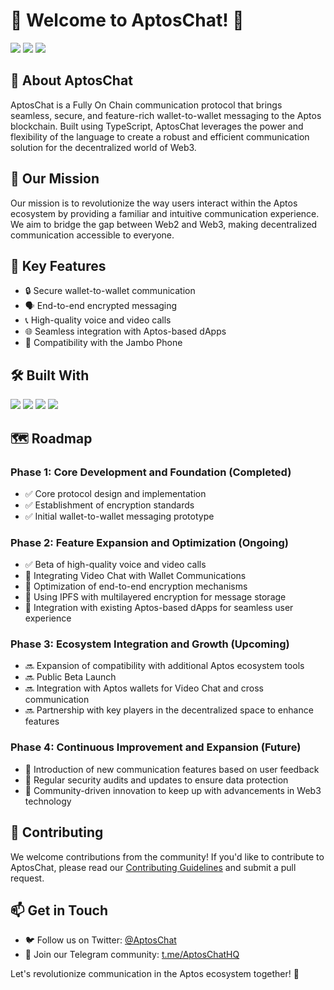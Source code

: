 # 🚀 Welcome to AptosChat! 💬

[![](https://img.shields.io/badge/GitHub-100000?style=for-the-badge&logo=github&logoColor=white)](https://github.com/AptosChat)
[![](https://img.shields.io/badge/Twitter-1DA1F2?style=for-the-badge&logo=twitter&logoColor=white)](https://twitter.com/AptosChat)
[![](https://img.shields.io/badge/Telegram-2CA5E0?style=for-the-badge&logo=telegram&logoColor=white)](https://t.me/AptosChatHQ)


## 🌟 About AptosChat

AptosChat is a Fully On Chain communication protocol that brings seamless, secure, and feature-rich wallet-to-wallet messaging to the Aptos blockchain. Built using TypeScript, AptosChat leverages the power and flexibility of the language to create a robust and efficient communication solution for the decentralized world of Web3.

## 🎯 Our Mission

Our mission is to revolutionize the way users interact within the Aptos ecosystem by providing a familiar and intuitive communication experience. We aim to bridge the gap between Web2 and Web3, making decentralized communication accessible to everyone.

## 🔑 Key Features

- 🔒 Secure wallet-to-wallet communication
- 🗣️ End-to-end encrypted messaging
- 📞 High-quality voice and video calls
- 🌐 Seamless integration with Aptos-based dApps
- 📱 Compatibility with the Jambo Phone

## 🛠️ Built With

![](https://img.shields.io/badge/TypeScript-007ACC?style=for-the-badge&logo=typescript&logoColor=white)
![](https://img.shields.io/badge/Aptos-000000?style=for-the-badge&logo=aptos&logoColor=white)
![](https://img.shields.io/badge/Node.js-43853D?style=for-the-badge&logo=node.js&logoColor=white)
![](https://img.shields.io/badge/React-20232A?style=for-the-badge&logo=react&logoColor=61DAFB)

## 🗺️ Roadmap

### Phase 1: Core Development and Foundation (Completed)
- ✅ Core protocol design and implementation
- ✅ Establishment of encryption standards
- ✅ Initial wallet-to-wallet messaging prototype

### Phase 2: Feature Expansion and Optimization (Ongoing)
- ✅ Beta of high-quality voice and video calls
- 🚧 Integrating Video Chat with Wallet Communications
- 🚧 Optimization of end-to-end encryption mechanisms
- 🚧 Using IPFS with multilayered encryption for message storage
- 🚧 Integration with existing Aptos-based dApps for seamless user experience

### Phase 3: Ecosystem Integration and Growth (Upcoming)
- 🔜 Expansion of compatibility with additional Aptos ecosystem tools
- 🔜 Public Beta Launch 
- 🔜 Integration with Aptos wallets for Video Chat and cross communication
- 🔜 Partnership with key players in the decentralized space to enhance features

### Phase 4: Continuous Improvement and Expansion (Future)
- 🔮 Introduction of new communication features based on user feedback
- 🔮 Regular security audits and updates to ensure data protection
- 🔮 Community-driven innovation to keep up with advancements in Web3 technology


## 🤝 Contributing

We welcome contributions from the community! If you'd like to contribute to AptosChat, please read our [Contributing Guidelines](CONTRIBUTING.md) and submit a pull request.

## 📫 Get in Touch

- 🐦 Follow us on Twitter: [@AptosChat](https://twitter.com/AptosChat)
- 💬 Join our Telegram community: [t.me/AptosChatHQ](https://t.me/AptosChatHQ)

Let's revolutionize communication in the Aptos ecosystem together! 🚀
